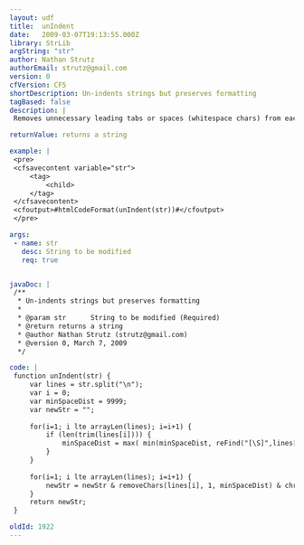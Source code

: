```yaml
---
layout: udf
title:  unIndent
date:   2009-03-07T19:13:55.000Z
library: StrLib
argString: "str"
author: Nathan Strutz
authorEmail: strutz@gmail.com
version: 0
cfVersion: CF5
shortDescription: Un-indents strings but preserves formatting
tagBased: false
description: |
 Removes unnecessary leading tabs or spaces (whitespace chars) from each line of a string, preserving the formatting while flushing the string left. It is basically a block un-indent (like your IDE probably does with shift-tab).

returnValue: returns a string

example: |
 <pre>
 <cfsavecontent variable="str">
     <tag>
         <child>
     </tag>
 </cfsavecontent>
 <cfoutput>#htmlCodeFormat(unIndent(str))#</cfoutput>
 </pre>

args:
 - name: str
   desc: String to be modified
   req: true


javaDoc: |
 /**
  * Un-indents strings but preserves formatting
  * 
  * @param str      String to be modified (Required)
  * @return returns a string 
  * @author Nathan Strutz (strutz@gmail.com) 
  * @version 0, March 7, 2009 
  */

code: |
 function unIndent(str) {
     var lines = str.split("\n");
     var i = 0;
     var minSpaceDist = 9999;
     var newStr = "";
 
     for(i=1; i lte arrayLen(lines); i=i+1) {
         if (len(trim(lines[i]))) {
             minSpaceDist = max( min(minSpaceDist, reFind("[\S]",lines[i])-1), 0);
         }
     }
 
     for(i=1; i lte arrayLen(lines); i=i+1) {
         newStr = newStr & removeChars(lines[i], 1, minSpaceDist) & chr(10);
     }
     return newStr;
 }

oldId: 1922
---
```



